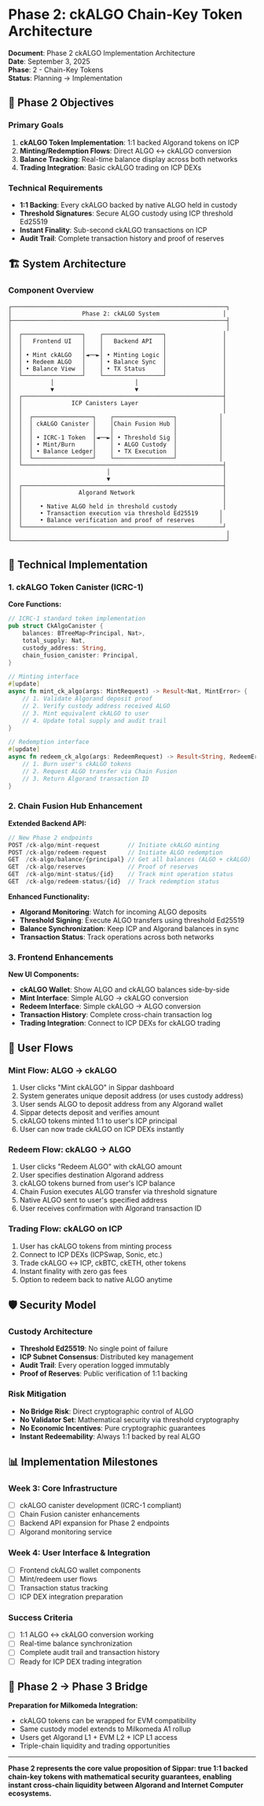 # Phase 2: ckALGO Chain-Key Token Architecture

**Document**: Phase 2 ckALGO Implementation Architecture  
**Date**: September 3, 2025  
**Phase**: 2 - Chain-Key Tokens  
**Status**: Planning → Implementation

## 🎯 **Phase 2 Objectives**

### **Primary Goals**
1. **ckALGO Token Implementation**: 1:1 backed Algorand tokens on ICP
2. **Minting/Redemption Flows**: Direct ALGO ↔ ckALGO conversion
3. **Balance Tracking**: Real-time balance display across both networks
4. **Trading Integration**: Basic ckALGO trading on ICP DEXs

### **Technical Requirements**
- **1:1 Backing**: Every ckALGO backed by native ALGO held in custody
- **Threshold Signatures**: Secure ALGO custody using ICP threshold Ed25519
- **Instant Finality**: Sub-second ckALGO transactions on ICP
- **Audit Trail**: Complete transaction history and proof of reserves

## 🏗️ **System Architecture**

### **Component Overview**
```
┌─────────────────────────────────────────────────────────────┐
│                    Phase 2: ckALGO System                  │
├─────────────────────────────────────────────────────────────┤
│                                                             │
│  ┌─────────────────┐    ┌─────────────────┐                │
│  │   Frontend UI   │    │   Backend API   │                │
│  │                 │    │                 │                │
│  │ • Mint ckALGO   │◄──►│ • Minting Logic │                │
│  │ • Redeem ALGO   │    │ • Balance Sync  │                │
│  │ • Balance View  │    │ • TX Status     │                │
│  └─────────────────┘    └─────────────────┘                │
│           │                       │                        │
│           ▼                       ▼                        │
│  ┌─────────────────────────────────────────────────────────┤
│  │              ICP Canisters Layer                        │
│  │                                                         │
│  │  ┌─────────────────┐    ┌─────────────────┐            │
│  │  │ ckALGO Canister │    │Chain Fusion Hub │            │
│  │  │                 │    │                 │            │
│  │  │ • ICRC-1 Token  │◄──►│ • Threshold Sig │            │
│  │  │ • Mint/Burn     │    │ • ALGO Custody  │            │
│  │  │ • Balance Ledger│    │ • TX Execution  │            │
│  │  └─────────────────┘    └─────────────────┘            │
│  └─────────────────────────────────────────────────────────┤
│                           │                                │
│                           ▼                                │
│  ┌─────────────────────────────────────────────────────────┤
│  │                Algorand Network                         │
│  │                                                         │
│  │     • Native ALGO held in threshold custody             │
│  │     • Transaction execution via threshold Ed25519      │
│  │     • Balance verification and proof of reserves       │
│  └─────────────────────────────────────────────────────────┘
│                                                             │
└─────────────────────────────────────────────────────────────┘
```

## 🔧 **Technical Implementation**

### **1. ckALGO Token Canister (ICRC-1)**

**Core Functions:**
```rust
// ICRC-1 standard token implementation
pub struct CkAlgoCanister {
    balances: BTreeMap<Principal, Nat>,
    total_supply: Nat,
    custody_address: String,
    chain_fusion_canister: Principal,
}

// Minting interface
#[update]
async fn mint_ck_algo(args: MintRequest) -> Result<Nat, MintError> {
    // 1. Validate Algorand deposit proof
    // 2. Verify custody address received ALGO
    // 3. Mint equivalent ckALGO to user
    // 4. Update total supply and audit trail
}

// Redemption interface
#[update] 
async fn redeem_ck_algo(args: RedeemRequest) -> Result<String, RedeemError> {
    // 1. Burn user's ckALGO tokens
    // 2. Request ALGO transfer via Chain Fusion
    // 3. Return Algorand transaction ID
}
```

### **2. Chain Fusion Hub Enhancement**

**Extended Backend API:**
```typescript
// New Phase 2 endpoints
POST /ck-algo/mint-request        // Initiate ckALGO minting
POST /ck-algo/redeem-request      // Initiate ALGO redemption  
GET  /ck-algo/balance/{principal} // Get all balances (ALGO + ckALGO)
GET  /ck-algo/reserves            // Proof of reserves
GET  /ck-algo/mint-status/{id}    // Track mint operation status
GET  /ck-algo/redeem-status/{id}  // Track redemption status
```

**Enhanced Functionality:**
- **Algorand Monitoring**: Watch for incoming ALGO deposits
- **Threshold Signing**: Execute ALGO transfers using threshold Ed25519
- **Balance Synchronization**: Keep ICP and Algorand balances in sync
- **Transaction Status**: Track operations across both networks

### **3. Frontend Enhancements**

**New UI Components:**
- **ckALGO Wallet**: Show ALGO and ckALGO balances side-by-side
- **Mint Interface**: Simple ALGO → ckALGO conversion
- **Redeem Interface**: Simple ckALGO → ALGO conversion  
- **Transaction History**: Complete cross-chain transaction log
- **Trading Integration**: Connect to ICP DEXs for ckALGO trading

## 🔄 **User Flows**

### **Mint Flow: ALGO → ckALGO**
1. User clicks "Mint ckALGO" in Sippar dashboard
2. System generates unique deposit address (or uses custody address)
3. User sends ALGO to deposit address from any Algorand wallet
4. Sippar detects deposit and verifies amount
5. ckALGO tokens minted 1:1 to user's ICP principal
6. User can now trade ckALGO on ICP DEXs instantly

### **Redeem Flow: ckALGO → ALGO**
1. User clicks "Redeem ALGO" with ckALGO amount
2. User specifies destination Algorand address
3. ckALGO tokens burned from user's ICP balance
4. Chain Fusion executes ALGO transfer via threshold signature
5. Native ALGO sent to user's specified address
6. User receives confirmation with Algorand transaction ID

### **Trading Flow: ckALGO on ICP**
1. User has ckALGO tokens from minting process
2. Connect to ICP DEXs (ICPSwap, Sonic, etc.)
3. Trade ckALGO ↔ ICP, ckBTC, ckETH, other tokens
4. Instant finality with zero gas fees
5. Option to redeem back to native ALGO anytime

## 🛡️ **Security Model**

### **Custody Architecture**
- **Threshold Ed25519**: No single point of failure
- **ICP Subnet Consensus**: Distributed key management
- **Audit Trail**: Every operation logged immutably
- **Proof of Reserves**: Public verification of 1:1 backing

### **Risk Mitigation**
- **No Bridge Risk**: Direct cryptographic control of ALGO
- **No Validator Set**: Mathematical security via threshold cryptography
- **No Economic Incentives**: Pure cryptographic guarantees
- **Instant Redeemability**: Always 1:1 backed by real ALGO

## 📊 **Implementation Milestones**

### **Week 3: Core Infrastructure**
- [ ] ckALGO canister development (ICRC-1 compliant)
- [ ] Chain Fusion canister enhancements
- [ ] Backend API expansion for Phase 2 endpoints
- [ ] Algorand monitoring service

### **Week 4: User Interface & Integration**
- [ ] Frontend ckALGO wallet components
- [ ] Mint/redeem user flows
- [ ] Transaction status tracking
- [ ] ICP DEX integration preparation

### **Success Criteria**
- [ ] 1:1 ALGO ↔ ckALGO conversion working
- [ ] Real-time balance synchronization
- [ ] Complete audit trail and transaction history
- [ ] Ready for ICP DEX trading integration

## 🚀 **Phase 2 → Phase 3 Bridge**

**Preparation for Milkomeda Integration:**
- ckALGO tokens can be wrapped for EVM compatibility
- Same custody model extends to Milkomeda A1 rollup
- Users get Algorand L1 + EVM L2 + ICP L1 access
- Triple-chain liquidity and trading opportunities

---

**Phase 2 represents the core value proposition of Sippar: true 1:1 backed chain-key tokens with mathematical security guarantees, enabling instant cross-chain liquidity between Algorand and Internet Computer ecosystems.**